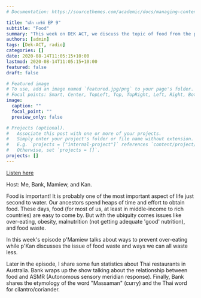 ```yaml
---
# Documentation: https://sourcethemes.com/academic/docs/managing-content/

title: "เด็ก เอซีที EP 9"
subtitle: "Food"
summary: "This week on DEK ACT, we discuss the topic of food from the perspective of Thai students in Australia"
authors: [admin]
tags: [Dek-ACT, radio]
categories: []
date: 2020-08-14T11:05:15+10:00
lastmod: 2020-08-14T11:05:15+10:00
featured: false
draft: false

# Featured image
# To use, add an image named `featured.jpg/png` to your page's folder.
# Focal points: Smart, Center, TopLeft, Top, TopRight, Left, Right, BottomLeft, Bottom, BottomRight.
image:
  caption: ""
  focal_point: ""
  preview_only: false

# Projects (optional).
#   Associate this post with one or more of your projects.
#   Simply enter your project's folder or file name without extension.
#   E.g. `projects = ["internal-project"]` references `content/project/deep-learning/index.md`.
#   Otherwise, set `projects = []`.
projects: []
---
```


[Listen here](https://anu365-my.sharepoint.com/personal/u6841845_anu_edu_au/_layouts/15/onedrive.aspx?id=%2Fpersonal%2Fu6841845%5Fanu%5Fedu%5Fau%2FDocuments%2FMicrosoft%20Teams%20Chat%20Files%2FTHAI%2D20200814%5Fep9%2Emp3&parent=%2Fpersonal%2Fu6841845%5Fanu%5Fedu%5Fau%2FDocuments%2FMicrosoft%20Teams%20Chat%20Files&originalPath=aHR0cHM6Ly9hbnUzNjUtbXkuc2hhcmVwb2ludC5jb20vOnU6L2cvcGVyc29uYWwvdTY4NDE4NDVfYW51X2VkdV9hdS9FZkE5dUw5aGtabE5zdkJPbnc3NEFKd0JienkwSlpQRnp3MHhMbmRPWkl2dm1nP3J0aW1lPXV6YW5hLTRfMkVn)

Host: 
Me, Bank, Mamiew, and Kan. 

Food is important! It is probably one of the most important aspect of life just second to water. Our ancestors spend heaps of time and effort to obtain food. These days, food (for most of us, at least in middle-income to rich countries) are easy to come by. But with the ubiquity comes issues like over-eating, obesity, malnutrition (not getting adequate 'good' nutrition), and food waste. 

In this week's episode p'Mamiew talks about ways to prevent over-eating while p'Kan discusses the issue of food waste and ways we can all waste less. 

Later in the episode, I share some fun statistics about Thai restaurants in Australia. Bank wraps up the show talking about the relationship between food and ASMR (Autonomous sensory meridian response). Finally, Bank shares the etymology of the word "Massaman" (curry) and the Thai word for cilantro/coriander. 


